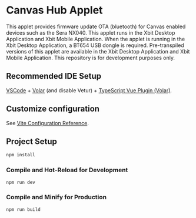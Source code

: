 # Canvas Hub Applet

This applet provides firmware update OTA (bluetooth) for Canvas enabled devices such as the Sera NX040. This applet runs in the Xbit Desktop Application and Xbit Mobile Application. When the applet is running in the Xbit Desktop Application, a BT654 USB dongle is required. Pre-transpiled versions of this applet are available in the Xbit Desktop Application and Xbit Mobile Application. This repository is for development purposes only.

## Recommended IDE Setup

[VSCode](https://code.visualstudio.com/) + [Volar](https://marketplace.visualstudio.com/items?itemName=Vue.volar) (and disable Vetur) + [TypeScript Vue Plugin (Volar)](https://marketplace.visualstudio.com/items?itemName=Vue.vscode-typescript-vue-plugin).

## Customize configuration

See [Vite Configuration Reference](https://vitejs.dev/config/).

## Project Setup

```sh
npm install
```

### Compile and Hot-Reload for Development

```sh
npm run dev
```

### Compile and Minify for Production

```sh
npm run build
```
